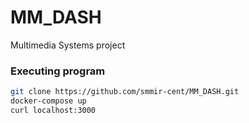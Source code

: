 # MM_DASH

Multimedia Systems project

### Executing program
```sh
git clone https://github.com/smmir-cent/MM_DASH.git
docker-compose up
curl localhost:3000
```